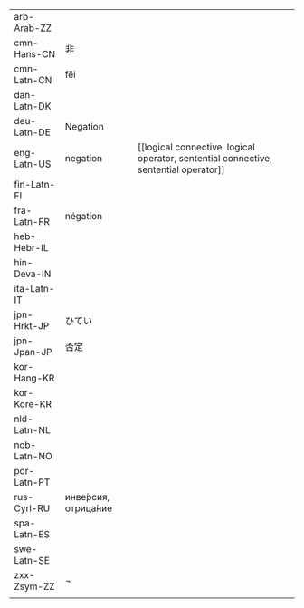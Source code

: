 | | | |
|-|-|-|
| arb-Arab-ZZ |  |  |
| cmn-Hans-CN | 非 |  |
| cmn-Latn-CN | fēi |  |
| dan-Latn-DK |  |  |
| deu-Latn-DE | Negation |  |
| eng-Latn-US | negation | [[logical connective, logical operator, sentential connective, sentential operator]] |
| fin-Latn-FI |  |  |
| fra-Latn-FR | négation |  |
| heb-Hebr-IL |  |  |
| hin-Deva-IN |  |  |
| ita-Latn-IT |  |  |
| jpn-Hrkt-JP | ひてい |  |
| jpn-Jpan-JP | 否定 |  |
| kor-Hang-KR |  |  |
| kor-Kore-KR |  |  |
| nld-Latn-NL |  |  |
| nob-Latn-NO |  |  |
| por-Latn-PT |  |  |
| rus-Cyrl-RU | инве́рсия, отрица́ние |  |
| spa-Latn-ES |  |  |
| swe-Latn-SE |  |  |
| zxx-Zsym-ZZ | ¬ |  |
|  |  |  |
